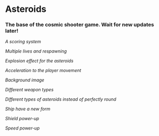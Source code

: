 # Asteroids

### The base of the cosmic shooter game. Wait for new updates later!

*A scoring system*

*Multiple lives and respawning*

*Explosion effect for the asteroids*

*Acceleration to the player movement*

*Background image*

*Different weapon types*

*Different types of asteroids instead of perfectly round*

*Ship have a new form*

*Shield power-up*

*Speed power-up*